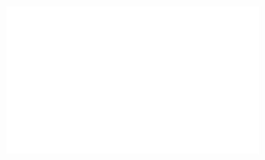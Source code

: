 <img src="https://raw.githubusercontent.com/sr4136/github-stats/master/generated/overview.svg" width="500px" />
